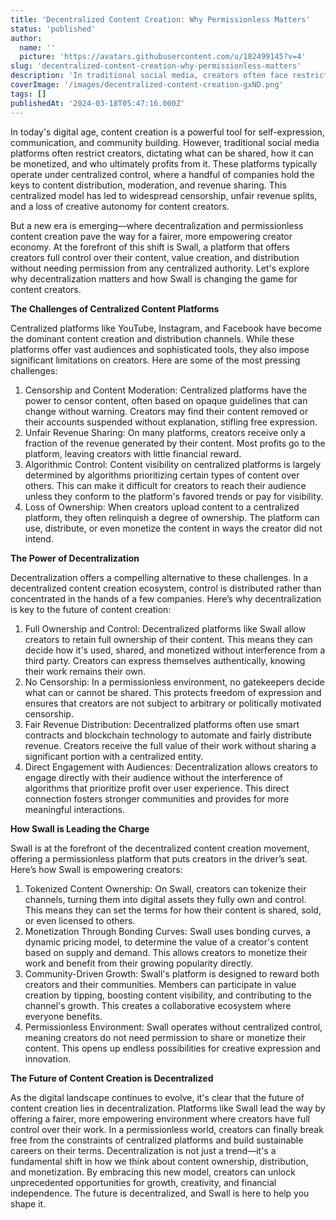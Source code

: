 ```yaml
---
title: 'Decentralized Content Creation: Why Permissionless Matters'
status: 'published'
author:
  name: ''
  picture: 'https://avatars.githubusercontent.com/u/182499145?v=4'
slug: 'decentralized-content-creation-why-permissionless-matters'
description: 'In traditional social media, creators often face restrictions, censorship, and unfair revenue sharing. Swall changes the game by offering a permissionless environment where creators fully control their content, value creation, and distribution. Learn why decentralization is key to the future of content creation.'
coverImage: '/images/decentralized-content-creation-gxND.png'
tags: []
publishedAt: '2024-03-18T05:47:16.000Z'
---
```


In today's digital age, content creation is a powerful tool for self-expression, communication, and community building. However, traditional social media platforms often restrict creators, dictating what can be shared, how it can be monetized, and who ultimately profits from it. These platforms typically operate under centralized control, where a handful of companies hold the keys to content distribution, moderation, and revenue sharing. This centralized model has led to widespread censorship, unfair revenue splits, and a loss of creative autonomy for content creators.

But a new era is emerging—where decentralization and permissionless content creation pave the way for a fairer, more empowering creator economy. At the forefront of this shift is Swall, a platform that offers creators full control over their content, value creation, and distribution without needing permission from any centralized authority. Let's explore why decentralization matters and how Swall is changing the game for content creators.

**The Challenges of Centralized Content Platforms**

Centralized platforms like YouTube, Instagram, and Facebook have become the dominant content creation and distribution channels. While these platforms offer vast audiences and sophisticated tools, they also impose significant limitations on creators. Here are some of the most pressing challenges:

1. Censorship and Content Moderation: Centralized platforms have the power to censor content, often based on opaque guidelines that can change without warning. Creators may find their content removed or their accounts suspended without explanation, stifling free expression.
2. Unfair Revenue Sharing: On many platforms, creators receive only a fraction of the revenue generated by their content. Most profits go to the platform, leaving creators with little financial reward.
3. Algorithmic Control: Content visibility on centralized platforms is largely determined by algorithms prioritizing certain types of content over others. This can make it difficult for creators to reach their audience unless they conform to the platform's favored trends or pay for visibility.
4. Loss of Ownership: When creators upload content to a centralized platform, they often relinquish a degree of ownership. The platform can use, distribute, or even monetize the content in ways the creator did not intend.

**The Power of Decentralization**

Decentralization offers a compelling alternative to these challenges. In a decentralized content creation ecosystem, control is distributed rather than concentrated in the hands of a few companies. Here’s why decentralization is key to the future of content creation:

1. Full Ownership and Control: Decentralized platforms like Swall allow creators to retain full ownership of their content. This means they can decide how it's used, shared, and monetized without interference from a third party. Creators can express themselves authentically, knowing their work remains their own.
2. No Censorship: In a permissionless environment, no gatekeepers decide what can or cannot be shared. This protects freedom of expression and ensures that creators are not subject to arbitrary or politically motivated censorship.
3. Fair Revenue Distribution: Decentralized platforms often use smart contracts and blockchain technology to automate and fairly distribute revenue. Creators receive the full value of their work without sharing a significant portion with a centralized entity.
4. Direct Engagement with Audiences: Decentralization allows creators to engage directly with their audience without the interference of algorithms that prioritize profit over user experience. This direct connection fosters stronger communities and provides for more meaningful interactions.

**How Swall is Leading the Charge**

Swall is at the forefront of the decentralized content creation movement, offering a permissionless platform that puts creators in the driver’s seat. Here’s how Swall is empowering creators:

1. Tokenized Content Ownership: On Swall, creators can tokenize their channels, turning them into digital assets they fully own and control. This means they can set the terms for how their content is shared, sold, or even licensed to others.
2. Monetization Through Bonding Curves: Swall uses bonding curves, a dynamic pricing model, to determine the value of a creator's content based on supply and demand. This allows creators to monetize their work and benefit from their growing popularity directly.
3. Community-Driven Growth: Swall's platform is designed to reward both creators and their communities. Members can participate in value creation by tipping, boosting content visibility, and contributing to the channel's growth. This creates a collaborative ecosystem where everyone benefits.
4. Permissionless Environment: Swall operates without centralized control, meaning creators do not need permission to share or monetize their content. This opens up endless possibilities for creative expression and innovation.

**The Future of Content Creation is Decentralized**

As the digital landscape continues to evolve, it's clear that the future of content creation lies in decentralization. Platforms like Swall lead the way by offering a fairer, more empowering environment where creators have full control over their work. In a permissionless world, creators can finally break free from the constraints of centralized platforms and build sustainable careers on their terms. Decentralization is not just a trend—it's a fundamental shift in how we think about content ownership, distribution, and monetization. By embracing this new model, creators can unlock unprecedented opportunities for growth, creativity, and financial independence. The future is decentralized, and Swall is here to help you shape it.